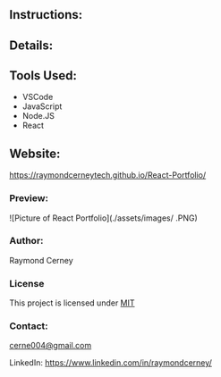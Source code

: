 #

## Instructions:

## Details:

## Tools Used:

- VSCode
- JavaScript
- Node.JS
- React

## Website:

https://raymondcerneytech.github.io/React-Portfolio/

### Preview:

![Picture of React Portfolio](./assets/images/ .PNG)

### Author:

Raymond Cerney

### License

This project is licensed under [MIT](https://opensource.org/licenses/MIT)

### Contact:

cerne004@gmail.com

LinkedIn: https://www.linkedin.com/in/raymondcerney/
